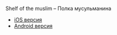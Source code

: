 Shelf of the muslim – Полка мусульманина

- [iOS версия](https://docs.flutter.dev/get-started/codelab](https://apps.apple.com/ru/app/полка-мусульманина/id1659190395))
- [Android версия](https://docs.flutter.dev/cookbook](https://play.google.com/store/apps/details?id=jmapps.project.majmua))
